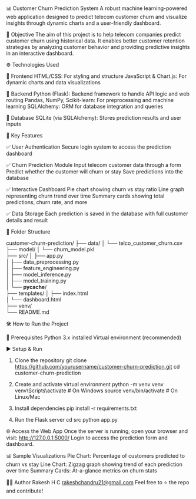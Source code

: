📊 Customer Churn Prediction System
A robust machine learning-powered web application designed to predict telecom customer churn and visualize insights through dynamic charts and a user-friendly dashboard.

🧠 Objective
The aim of this project is to help telecom companies predict customer churn using historical data. It enables better customer retention strategies by analyzing customer behavior and providing predictive insights in an interactive dashboard.

⚙️ Technologies Used

🔹 Frontend
HTML/CSS: For styling and structure
JavaScript & Chart.js: For dynamic charts and data visualizations

🔹 Backend
Python (Flask): Backend framework to handle API logic and web routing
Pandas, NumPy, Scikit-learn: For preprocessing and machine learning
SQLAlchemy: ORM for database integration and queries

🔹 Database
SQLite (via SQLAlchemy): Stores prediction results and user inputs


🔑 Key Features

✅ User Authentication
Secure login system to access the prediction dashboard

✅ Churn Prediction Module
Input telecom customer data through a form
Predict whether the customer will churn or stay
Save predictions into the database

✅ Interactive Dashboard
Pie chart showing churn vs stay ratio
Line graph representing churn trend over time
Summary cards showing total predictions, churn rate, and more

✅ Data Storage
Each prediction is saved in the database with full customer details and result


📁 Folder Structure

customer-churn-prediction/
├── data/
│   └── telco_customer_churn.csv         
├── model/
│   └── churn_model.pkl                  
├── src/
│   ├── app.py                           
│   ├── data_preprocessing.py           
│   ├── feature_engineering.py          
│   ├── model_inference.py              
│   ├── model_training.py               
│   └── __pycache__/                   
├── templates/
│   ├── index.html                      
│   └── dashboard.html                  
├── venv/                               
└── README.md 


🛠️ How to Run the Project


🔧 Prerequisites
    Python 3.x installed
    Virtual environment (recommended)


▶️ Setup & Run

 1. Clone the repository
git clone https://github.com/yourusername/customer-churn-prediction.git
cd customer-churn-prediction

 2. Create and activate virtual environment
python -m venv venv
venv\Scripts\activate   # On Windows
source venv/bin/activate  # On Linux/Mac

 3. Install dependencies
pip install -r requirements.txt

 4. Run the Flask server
cd src
python app.py


🌐 Access the Web App
Once the server is running, open your browser and visit:
http://127.0.0.1:5000/
Login to access the prediction form and dashboard.


📊 Sample Visualizations
Pie Chart: Percentage of customers predicted to churn vs stay
Line Chart: Zigzag graph showing trend of each prediction over time
Summary Cards: At-a-glance metrics on churn stats


🙋‍♀️ Author
Rakesh H C
rakeshchandru21@gmail.com
Feel free to ⭐ the repo and contribute!
